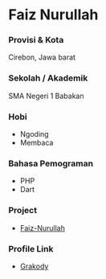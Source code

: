 # Faiz Nurullah

### Provisi & Kota

Cirebon, Jawa barat

### Sekolah / Akademik

SMA Negeri 1 Babakan

### Hobi

- Ngoding
- Membaca

### Bahasa Pemograman

- PHP
- Dart

### Project

- [Faiz-Nurullah](http://faiznurullah.xyz/) 

### Profile Link

- [Grakody](https://github.com/faiznurullah)

